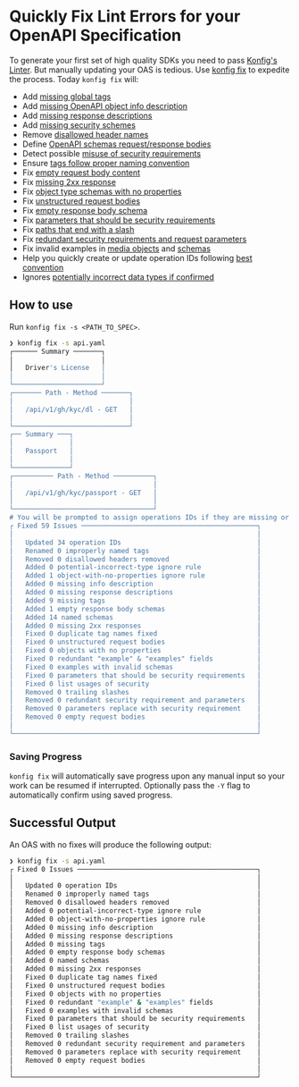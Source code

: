 # Quickly Fix Lint Errors for your OpenAPI Specification

To generate your first set of high quality SDKs you need to pass [Konfig's
Linter](setup-linting). But manually updating your OAS is tedious. Use [konfig
fix](https://github.com/konfig-dev/konfig-cli#konfig-fix) to expedite the process. Today `konfig fix` will:

- Add [missing global tags](https://meta.stoplight.io/docs/spectral/4dec24461f3af-open-api-rules#operation-tag-defined)
- Add [missing OpenAPI object info description](https://meta.stoplight.io/docs/spectral/4dec24461f3af-open-api-rules#info-description)
- Add [missing response descriptions](https://meta.stoplight.io/docs/spectral/4dec24461f3af-open-api-rules#oas3-schema)
- Add [missing security schemes](/lint-rules#adv-security-schemes-defined)
- Remove [disallowed header names](/lint-rules#disallowed-header-names-response)
- Define [OpenAPI schemas request/response bodies](/lint-rules#components-schemas-defined-oas3)
- Detect possible [misuse of security requirements](/lint-rules#list-usage-of-security)
- Ensure [tags follow proper naming convention](/lint-rules#tag-naming-convention)
- Fix [empty request body content](/lint-rules#empty-request-body-content)
- Fix [missing 2xx response](/lint-rules#missing-2xx-response)
- Fix [object type schemas with no properties](/lint-rules#object-with-no-properties)
- Fix [unstructured request bodies](/lint-rules#structured-request-body)
- Fix [empty response body schema](/lint-rules#empty-response-body-schema)
- Fix [parameters that should be security requirements](/lint-rules#use-security-instead)
- Fix [paths that end with a slash](https://meta.stoplight.io/docs/spectral/4dec24461f3af-open-api-rules#path-keys-no-trailing-slash)
- Fix [redundant security requirements and request parameters](/lint-rules#redundant-security-and-parameter)
- Fix invalid examples in [media objects](https://meta.stoplight.io/docs/spectral/4dec24461f3af-open-api-rules#oas3-valid-media-example) and [schemas](https://meta.stoplight.io/docs/spectral/4dec24461f3af-open-api-rules#oas3-valid-schema-example)
- Help you quickly create or update operation IDs following [best convention](naming-operation-ids)
- Ignores [potentially incorrect data types if confirmed](/lint-rules#potential-incorrect-type)

## How to use

Run `konfig fix -s <PATH_TO_SPEC>`.

```bash
❯ konfig fix -s api.yaml
┌────── Summary ───────┐
│                      │
│   Driver's License   │
│                      │
└──────────────────────┘
┌─────── Path - Method ───────┐
│                             │
│   /api/v1/gh/kyc/dl - GET   │
│                             │
└─────────────────────────────┘
┌── Summary ───┐
│              │
│   Passport   │
│              │
└──────────────┘
┌────────── Path - Method ──────────┐
│                                   │
│   /api/v1/gh/kyc/passport - GET   │
│                                   │
└───────────────────────────────────┘
# You will be prompted to assign operations IDs if they are missing or not following best practice
┌ Fixed 59 Issues ────────────────────────────────────────────┐
│                                                             │
│   Updated 34 operation IDs                                  │
│   Renamed 0 improperly named tags                           │
│   Removed 0 disallowed headers removed                      │
│   Added 0 potential-incorrect-type ignore rule              │
│   Added 1 object-with-no-properties ignore rule             │
│   Added 0 missing info description                          │
│   Added 0 missing response descriptions                     │
│   Added 9 missing tags                                      │
│   Added 1 empty response body schemas                       │
│   Added 14 named schemas                                    │
│   Added 0 missing 2xx responses                             │
│   Fixed 0 duplicate tag names fixed                         │
│   Fixed 0 unstructured request bodies                       │
│   Fixed 0 objects with no properties                        │
│   Fixed 0 redundant "example" & "examples" fields           │
│   Fixed 0 examples with invalid schemas                     │
│   Fixed 0 parameters that should be security requirements   │
│   Fixed 0 list usages of security                           │
│   Removed 0 trailing slashes                                │
│   Removed 0 redundant security requirement and parameters   │
│   Removed 0 parameters replace with security requirement    │
│   Removed 0 empty request bodies                            │
│                                                             │
└─────────────────────────────────────────────────────────────┘
```

### Saving Progress

`konfig fix` will automatically save progress upon any manual input so your work
can be resumed if interrupted. Optionally pass the `-Y` flag to automatically
confirm using saved progress.

## Successful Output

An OAS with no fixes will produce the following output:

```bash
❯ konfig fix -s api.yaml
┌ Fixed 0 Issues ─────────────────────────────────────────────┐
│                                                             │
│   Updated 0 operation IDs                                   │
│   Renamed 0 improperly named tags                           │
│   Removed 0 disallowed headers removed                      │
│   Added 0 potential-incorrect-type ignore rule              │
│   Added 0 object-with-no-properties ignore rule             │
│   Added 0 missing info description                          │
│   Added 0 missing response descriptions                     │
│   Added 0 missing tags                                      │
│   Added 0 empty response body schemas                       │
│   Added 0 named schemas                                     │
│   Added 0 missing 2xx responses                             │
│   Fixed 0 duplicate tag names fixed                         │
│   Fixed 0 unstructured request bodies                       │
│   Fixed 0 objects with no properties                        │
│   Fixed 0 redundant "example" & "examples" fields           │
│   Fixed 0 examples with invalid schemas                     │
│   Fixed 0 parameters that should be security requirements   │
│   Fixed 0 list usages of security                           │
│   Removed 0 trailing slashes                                │
│   Removed 0 redundant security requirement and parameters   │
│   Removed 0 parameters replace with security requirement    │
│   Removed 0 empty request bodies                            │
│                                                             │
└─────────────────────────────────────────────────────────────┘
```
